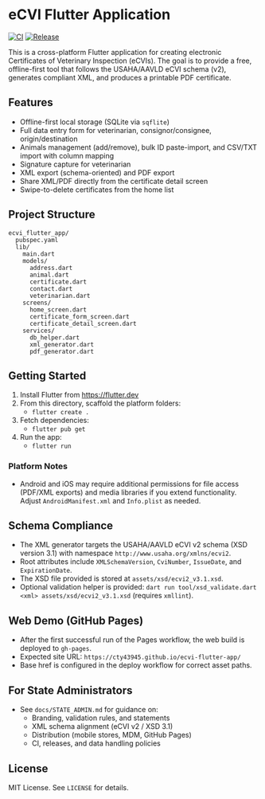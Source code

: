 # eCVI Flutter Application

[![CI](https://github.com/cty43945/ecvi-flutter-app/actions/workflows/ci.yml/badge.svg)](https://github.com/cty43945/ecvi-flutter-app/actions/workflows/ci.yml)
[![Release](https://img.shields.io/github/v/release/cty43945/ecvi-flutter-app?include_prereleases&sort=semver)](https://github.com/cty43945/ecvi-flutter-app/releases)

This is a cross-platform Flutter application for creating electronic Certificates of Veterinary Inspection (eCVIs). The goal is to provide a free, offline-first tool that follows the USAHA/AAVLD eCVI schema (v2), generates compliant XML, and produces a printable PDF certificate.

## Features

- Offline-first local storage (SQLite via `sqflite`)
- Full data entry form for veterinarian, consignor/consignee, origin/destination
- Animals management (add/remove), bulk ID paste-import, and CSV/TXT import with column mapping
- Signature capture for veterinarian
- XML export (schema-oriented) and PDF export
- Share XML/PDF directly from the certificate detail screen
- Swipe-to-delete certificates from the home list

## Project Structure

```
ecvi_flutter_app/
  pubspec.yaml
  lib/
    main.dart
    models/
      address.dart
      animal.dart
      certificate.dart
      contact.dart
      veterinarian.dart
    screens/
      home_screen.dart
      certificate_form_screen.dart
      certificate_detail_screen.dart
    services/
      db_helper.dart
      xml_generator.dart
      pdf_generator.dart
```

## Getting Started

1. Install Flutter from https://flutter.dev
2. From this directory, scaffold the platform folders:
   - `flutter create .`
3. Fetch dependencies:
   - `flutter pub get`
4. Run the app:
   - `flutter run`

### Platform Notes

- Android and iOS may require additional permissions for file access (PDF/XML exports) and media libraries if you extend functionality. Adjust `AndroidManifest.xml` and `Info.plist` as needed.

## Schema Compliance

- The XML generator targets the USAHA/AAVLD eCVI v2 schema (XSD version 3.1) with namespace `http://www.usaha.org/xmlns/ecvi2`.
- Root attributes include `XMLSchemaVersion`, `CviNumber`, `IssueDate`, and `ExpirationDate`.
- The XSD file provided is stored at `assets/xsd/ecvi2_v3.1.xsd`.
- Optional validation helper is provided: `dart run tool/xsd_validate.dart <xml> assets/xsd/ecvi2_v3.1.xsd` (requires `xmllint`).

## Web Demo (GitHub Pages)

- After the first successful run of the Pages workflow, the web build is deployed to `gh-pages`.
- Expected site URL: `https://cty43945.github.io/ecvi-flutter-app/`
- Base href is configured in the deploy workflow for correct asset paths.

## For State Administrators

- See `docs/STATE_ADMIN.md` for guidance on:
  - Branding, validation rules, and statements
  - XML schema alignment (eCVI v2 / XSD 3.1)
  - Distribution (mobile stores, MDM, GitHub Pages)
  - CI, releases, and data handling policies

## License

MIT License. See `LICENSE` for details.

